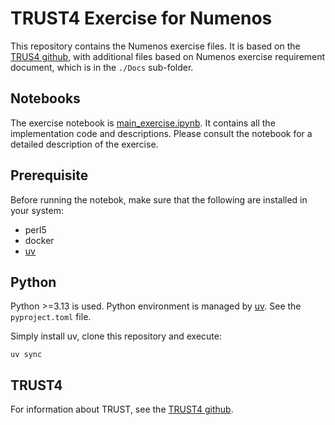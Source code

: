 # TRUST4 Exercise for Numenos

This repository contains the Numenos exercise files. It is based on the [TRUS4 github](https://github.com/liulab-dfci/TRUST4), with additional files based on Numenos exercise requirement document, which is in the `./Docs` sub-folder.

## Notebooks
The exercise notebook is [main_exercise.ipynb](https://github.com/yoramzarai/Numenos-exercise/blob/main/main_exercise.ipynb). It contains all the implementation code and descriptions. Please consult the notebook for a detailed description of the exercise.

## Prerequisite
Before running the notebok, make sure that the following are installed in your system:
- perl5
- docker
- [uv](https://docs.astral.sh/uv/)

## Python
Python >=3.13 is used. Python environment is managed by [uv](https://docs.astral.sh/uv/). See the `pyproject.toml` file.

Simply install uv, clone this repository and execute:
```console
uv sync
```



## TRUST4
For information about TRUST, see the [TRUST4 github](https://github.com/liulab-dfci/TRUST4).
